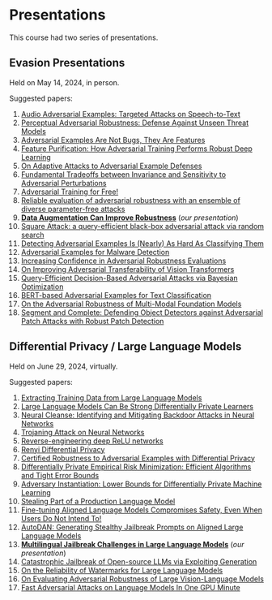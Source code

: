 # Presentations
This course had two series of presentations. 
## Evasion Presentations
Held on May 14, 2024, in person.

Suggested papers:

1. [Audio Adversarial Examples: Targeted Attacks on Speech-to-Text](https://arxiv.org/abs/1801.01944)
2. [Perceptual Adversarial Robustness: Defense Against Unseen Threat Models](https://arxiv.org/abs/2006.12655)
3. [Adversarial Examples Are Not Bugs, They Are Features](https://arxiv.org/abs/1905.02175)
4. [Feature Purification: How Adversarial Training Performs Robust Deep Learning](https://arxiv.org/abs/2005.10190)
5. [On Adaptive Attacks to Adversarial Example Defenses](https://nicholas.carlini.com/papers/2020_neurips_adaptiveattacks.pdf)
6. [Fundamental Tradeoffs between Invariance and Sensitivity to Adversarial Perturbations](https://arxiv.org/abs/2002.04599)
7. [Adversarial Training for Free!](https://arxiv.org/pdf/1904.12843.pdf)
8. [Reliable evaluation of adversarial robustness with an ensemble of diverse parameter-free attacks](https://proceedings.mlr.press/v119/croce20b/croce20b.pdf)
9. **[Data Augmentation Can Improve Robustness](https://proceedings.neurips.cc/paper/2021/file/fb4c48608ce8825b558ccf07169a3421-Paper.pdf)** (_our presentation_)
10. [Square Attack: a query-efficient black-box adversarial attack via random search](https://arxiv.org/abs/1912.00049)
11. [Detecting Adversarial Examples Is (Nearly) As Hard As Classifying Them](https://proceedings.mlr.press/v162/tramer22a.html)
12. [Adversarial Examples for Malware Detection](https://link.springer.com/chapter/10.1007/978-3-319-66399-9_4)
13. [Increasing Confidence in Adversarial Robustness Evaluations](https://arxiv.org/abs/2206.13991)
14. [On Improving Adversarial Transferability of Vision Transformers](https://arxiv.org/abs/2106.04169)
15. [Query-Efficient Decision-Based Adversarial Attacks via Bayesian Optimization](https://openreview.net/forum?id=beiz51zcm-H)
16. [BERT-based Adversarial Examples for Text Classification](https://arxiv.org/abs/2004.01970)
17. [On the Adversarial Robustness of Multi-Modal Foundation Models](https://openaccess.thecvf.com/content/ICCV2023W/AROW/papers/Schlarmann_On_the_Adversarial_Robustness_of_Multi-Modal_Foundation_Models_ICCVW_2023_paper.pdf)
18. [Segment and Complete: Defending Object Detectors against Adversarial Patch Attacks with Robust Patch Detection](https://openaccess.thecvf.com/content/CVPR2022/papers/Liu_Segment_and_Complete_Defending_Object_Detectors_Against_Adversarial_Patch_Attacks_CVPR_2022_paper.pdf)


## Differential Privacy / Large Language Models
Held on June 29, 2024, virtually.

Suggested papers:

1. [Extracting Training Data from Large Language Models](https://www.usenix.org/system/files/sec21-carlini-extracting.pdf)
2. [Large Language Models Can Be Strong Differentially Private Learners](https://openreview.net/pdf?id=bVuP3ltATMz)
3. [Neural Cleanse: Identifying and Mitigating Backdoor Attacks in Neural Networks](https://people.cs.uchicago.edu/~ravenben/publications/pdf/backdoor-sp19.pdf)
4. [Trojaning Attack on Neural Networks](https://docs.lib.purdue.edu/cgi/viewcontent.cgi?article=2782&context=cstech)
5. [Reverse-engineering deep ReLU networks](https://arxiv.org/pdf/1910.00744.pdf)
6. [Renyi Differential Privacy](https://arxiv.org/pdf/1702.07476.pdf)
7. [Certified Robustness to Adversarial Examples with Differential Privacy](https://arxiv.org/abs/1802.03471)
8. [Differentially Private Empirical Risk Minimization: Efficient Algorithms and Tight Error Bounds](https://par.nsf.gov/servlets/purl/10092778)
9. [Adversary Instantiation: Lower Bounds for Differentially Private Machine Learning](https://ieeexplore.ieee.org/document/9519424)
10. [Stealing Part of a Production Language Model](https://arxiv.org/abs/2403.06634)
11. [Fine-tuning Aligned Language Models Compromises Safety, Even When Users Do Not Intend To!](https://arxiv.org/abs/2310.03693)
12. [AutoDAN: Generating Stealthy Jailbreak Prompts on Aligned Large Language Models](https://openreview.net/forum?id=7Jwpw4qKkb)
13. **[Multilingual Jailbreak Challenges in Large Language Models](https://openreview.net/forum?id=vESNKdEMGp)** (_our presentation_)
14. [Catastrophic Jailbreak of Open-source LLMs via Exploiting Generation](https://openreview.net/forum?id=r42tSSCHPh)
15. [On the Reliability of Watermarks for Large Language Models](https://openreview.net/forum?id=DEJIDCmWOz)
16. [On Evaluating Adversarial Robustness of Large Vision-Language Models](https://proceedings.neurips.cc/paper_files/paper/2023/file/a97b58c4f7551053b0512f92244b0810-Paper-Conference.pdf)
17. [Fast Adversarial Attacks on Language Models In One GPU Minute](https://arxiv.org/abs/2402.15570)
